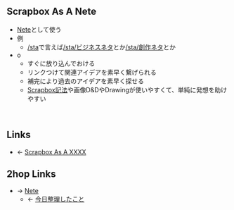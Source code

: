 ## Scrapbox As A Nete
- [Nete](Nete.md)として使う
- 例
    - [/sta](https://scrapbox.io/sta)で言えば[/sta/ビジネスネタ](https://scrapbox.io/sta/ビジネスネタ)とか[/sta/創作ネタ](https://scrapbox.io/sta/創作ネタ)とか
- o
    - すぐに放り込んでおける
    - リンクつけて関連アイデアを素早く繋げられる
    - 補完により過去のアイデアを素早く探せる
    - [Scrapbox記法](Scrapbox記法.md)や画像D&DやDrawingが使いやすくて、単純に発想を助けやすい

<br>

## Links
- ← [Scrapbox As A XXXX](Scrapbox_As_A_XXXX.md)

## 2hop Links
- → [Nete](Nete.md)
    - ← [今日整理したこと](今日整理したこと.md)
